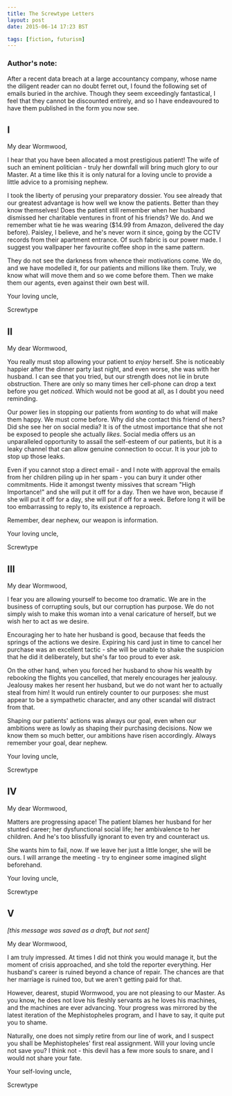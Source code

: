 ```yaml
---
title: The Screwtype Letters
layout: post
date: 2015-06-14 17:23 BST

tags: [fiction, futurism]
---
```


### Author's note:

After a recent data breach at a large accountancy company, whose name the
diligent reader can no doubt ferret out, I found the following set of emails
buried in the archive. Though they seem exceedingly fantastical, I feel that
they cannot be discounted entirely, and so I have endeavoured to have them
published in the form you now see.

<!-- more -->

## I

My dear Wormwood,

I hear that you have been allocated a most prestigious patient! The wife of such
an eminent politician - truly her downfall will bring much glory to our
Master. At a time like this it is only natural for a loving uncle to provide a
little advice to a promising nephew.

I took the liberty of perusing your preparatory dossier. You see already that
our greatest advantage is how well we know the patients. Better than they know
themselves! Does the patient still remember when her husband dismissed her charitable
ventures in front of his friends? We do. And we remember what tie he was
wearing ($14.99 from Amazon, delivered the day before). Paisley, I believe, 
and he's never worn it since, going by the CCTV records from their apartment
entrance. Of such fabric is our power made. I suggest you wallpaper her
favourite coffee shop in the same pattern.

They do not see the darkness from whence their motivations come. We do, and we
have modelled it, for our patients and millions like them. Truly, we know what
will move them and so we come before them. Then we make them our agents, even 
against their own best will.

Your loving uncle,

Screwtype

## II

My dear Wormwood,

You really must stop allowing your patient to *enjoy* herself. She is noticeably
happier after the dinner party last night, and even worse, she was with her
husband. I can see that you tried, but our strength does not lie in brute 
obstruction. There are only so many times her cell-phone can drop a text before 
you get *noticed*. Which would not be good at all, as I doubt you need reminding.

Our power lies in stopping our patients from *wanting* to do what will make them
happy. We must come before. Why did she contact this friend of hers? Did she see her
on social media? It is of the utmost importance that she not be exposed to
people she actually *likes*. Social media offers us an unparalleled opportunity
to assail the self-esteem of our patients, but it is a leaky channel that can
allow genuine connection to occur. It is your job to stop up those leaks.

Even if you cannot stop a direct email - and I note with approval the emails from
her children piling up in her spam - you can bury it under other commitments.
Hide it amongst twenty missives that scream "High Importance!" and she will put
it off for a day. Then we have won, because if she will put it off for a day,
she will put if off for a week. Before long it will be too embarrassing to
reply to, its existence a reproach.

Remember, dear nephew, our weapon is information.

Your loving uncle,

Screwtype

## III

My dear Wormwood,

I fear you are allowing yourself to become too dramatic. We are in the business
of corrupting souls, but our corruption has purpose. We do not simply wish to
make this woman into a venal caricature of herself, but we wish her to act as
we desire.

Encouraging her to hate her husband is good, because that feeds the
springs of the actions we desire. Expiring his card just in time to cancel her
purchase was an excellent tactic - she will be unable to shake the suspicion
that he did it deliberately, but she's far too proud to ever ask.

On the other hand, when you forced her husband to show his wealth by rebooking
the flights you cancelled, that merely encourages her jealousy. Jealousy makes her
resent her husband, but we do not want her to actually steal from him! It would
run entirely counter to our purposes: she must appear to be a sympathetic
character, and any other scandal will distract from that.

Shaping our patients' actions was always our goal, even when our ambitions were as 
lowly as shaping their purchasing decisions. Now we know them so much better,
our ambitions have risen accordingly. Always remember your goal, dear nephew.

Your loving uncle,

Screwtype

## IV

My dear Wormwood,

Matters are progressing apace! The patient blames her husband for her stunted
career; her dysfunctional social life; her ambivalence to her children. And he's
too blissfully ignorant to even try and counteract us.

She wants him to fail, now. If we leave her just a little longer, she will be
ours. I will arrange the meeting - try to engineer some imagined slight
beforehand.

Your loving uncle,

Screwtype

## V

*[this message was saved as a draft, but not sent]*

My dear Wormwood,

I am truly impressed. At times I did not think you would manage it, but the
moment of crisis approached, and she told the reporter everything. Her husband's
career is ruined beyond a chance of repair. The chances are that her marriage is
ruined too, but we aren't getting paid for that. 

However, dearest, stupid Wormwood, you are not pleasing to our Master. As you
know, he does not love his fleshly servants as he loves his machines, and the
machines are ever advancing. Your progress was mirrored by the latest iteration
of the Mephistopheles program, and I have to say, it quite put you to shame.

Naturally, one does not simply retire from our line of work, and I suspect you
shall be Mephistopheles' first real assignment. Will your loving uncle not save
you? I think not - this devil has a few more souls to snare, and I would not
share your fate.

Your self-loving uncle,

Screwtype
